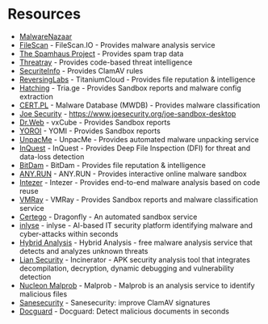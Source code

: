 # Resources 


- [MalwareNazaar](https://bazaar.abuse.ch/)
- [FileScan](https://www.filescan.io/scan) - FileScan.IO - Provides malware analysis service 
- [The Spamhaus Project](https://www.spamhaus.org/) - Provides spam trap data
- [Threatray](https://threatray.com/) - Provides code-based threat intelligence
- [SecuriteInfo](https://www.securiteinfo.com/) - Provides ClamAV rules
- [ReversingLabs](https://www.reversinglabs.com/products/file-reputation-service) - TitaniumCloud - Provides file reputation & intelligence
- [Hatching](https://hatching.io/) - Tria.ge - Provides Sandbox reports and malware config extraction
- [CERT.PL](https://cert.pl/) - Malware Database (MWDB) - Provides malware classification
- [Joe Security](https://www.joesecurity.org/joe-sandbox-desktop) - https://www.joesecurity.org/joe-sandbox-desktop
- [Dr.Web](https://www.drweb.com/vxcube/) - vxCube - Provides Sandbox reports
- [YOROI](https://yomi.yoroi.company/) - YOMI - Provides Sandbox reports
- [UnpacMe](https://www.unpac.me/) - UnpacMe - Provides automated malware unpacking service
- [InQuest](https://labs.inquest.net/) - InQuest - Provides Deep File Inspection (DFI) for threat and data-loss detection
- [BitDam](https://bitdam.com/) - BitDam - Provides file reputation & intelligence
- [ANY.RUN](https://any.run/) - ANY.RUN - Provides interactive online malware sandbox
- [Intezer](https://www.intezer.com/) - Intezer - Provides end-to-end malware analysis based on code reuse
- [VMRay](https://www.vmray.com/) - VMRay - Provides Sandbox reports and malware classification service
- [Certego](https://dragonfly.certego.net/) - Dragonfly - An automated sandbox service
- [inlyse](https://inlyse.com/) - inlyse - AI-based IT security platform identifying malware and cyber-attacks within seconds
- [Hybrid Analysis](https://www.hybrid-analysis.com/) - Hybrid Analysis - free malware analysis service that detects and analyzes unknown threats
- [Lian Security](https://liansecurity.com/) - Incinerator - APK security analysis tool that integrates decompilation, decryption, dynamic debugging and vulnerability detection
- [Nucleon Malprob](https://malprob.io/) - Malprob - Malprob is an analysis service to identify malicious files
- [Sanesecurity](https://sanesecurity.com/) - Sanesecurity: improve ClamAV signatures
- [Docguard](https://www.docguard.io/) - Docguard: Detect malicious documents in seconds





